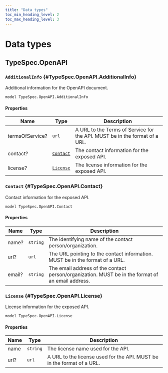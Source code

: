 ```yaml
---
title: "Data types"
toc_min_heading_level: 2
toc_max_heading_level: 3
---
```


# Data types

## TypeSpec.OpenAPI

### `AdditionalInfo` {#TypeSpec.OpenAPI.AdditionalInfo}

Additional information for the OpenAPI document.

```typespec
model TypeSpec.OpenAPI.AdditionalInfo
```

#### Properties

| Name            | Type                                   | Description                                                                      |
| --------------- | -------------------------------------- | -------------------------------------------------------------------------------- |
| termsOfService? | `url`                                  | A URL to the Terms of Service for the API. MUST be in the format of a URL.<br /> |
| contact?        | [`Contact`](#TypeSpec.OpenAPI.Contact) | The contact information for the exposed API.<br />                               |
| license?        | [`License`](#TypeSpec.OpenAPI.License) | The license information for the exposed API.<br />                               |

### `Contact` {#TypeSpec.OpenAPI.Contact}

Contact information for the exposed API.

```typespec
model TypeSpec.OpenAPI.Contact
```

#### Properties

| Name   | Type     | Description                                                                                            |
| ------ | -------- | ------------------------------------------------------------------------------------------------------ |
| name?  | `string` | The identifying name of the contact person/organization.<br />                                         |
| url?   | `url`    | The URL pointing to the contact information. MUST be in the format of a URL.<br />                     |
| email? | `string` | The email address of the contact person/organization. MUST be in the format of an email address.<br /> |

### `License` {#TypeSpec.OpenAPI.License}

License information for the exposed API.

```typespec
model TypeSpec.OpenAPI.License
```

#### Properties

| Name | Type     | Description                                                                  |
| ---- | -------- | ---------------------------------------------------------------------------- |
| name | `string` | The license name used for the API.<br />                                     |
| url? | `url`    | A URL to the license used for the API. MUST be in the format of a URL.<br /> |
